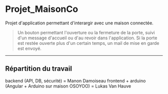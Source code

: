 # Projet_MaisonCo
Projet d'application permettant d'interargir avec une maison connectée.
> Un bouton permettant l'ouverture ou la fermeture de la porte, suivi d'un message d'accueil
ou d'au revoir dans l'application.
> Si la porte est restée ouverte plus d'un certain temps, un mail de mise en garde est envoyé.

---
## Répartition du travail
backend (API, DB, sécurité) = Manon Damoiseau
frontend + arduino (Angular + Arduino sur maison OSOYOO) = Lukas Van Hauve
